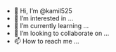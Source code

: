 - 👋 Hi, I’m @kamil525
- 👀 I’m interested in ...
- 🌱 I’m currently learning ...
- 💞️ I’m looking to collaborate on ...
- 📫 How to reach me ...

<!---
kamil525/kamil525 is a ✨ special ✨ repository because its `README.md` (this file) appears on your GitHub profile.
You can click the Preview link to take a look at your changes.
--->
